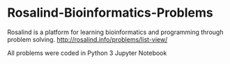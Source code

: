 # Rosalind-Bioinformatics-Problems
Rosalind is a platform for learning bioinformatics and programming through problem solving. http://rosalind.info/problems/list-view/

All problems were coded in Python 3 Jupyter Notebook

